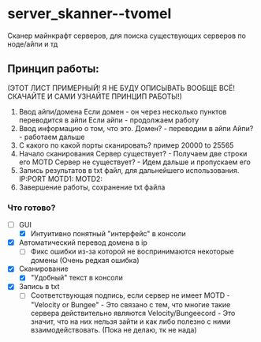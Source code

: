 # server_skanner--tvomel
Сканер майнкрафт серверов, для поиска существующих серверов по ноде/айпи и тд

## Принцип работы:
(ЭТОТ ЛИСТ ПРИМЕРНЫЙ! Я НЕ БУДУ ОПИСЫВАТЬ ВООБЩЕ ВСЁ! СКАЧАЙТЕ И САМИ УЗНАЙТЕ ПРИНЦИП РАБОТЫ!)
1) Ввод айпи/домена
   Если домен - он через несколько пунктов переводится в айпи
   Если айпи - продолжаем работу
2) Ввод информацию о том, что это.
   Домен? - переводим в айпи
   Айпи? - работаем дальше
3) С какого по какой порты сканировать?
   пример 20000 to 25565
4) Начало сканирования
   Сервер существует? - Получаем две строки его MOTD
   Сервер не существует? - Идем дальше и пропускаем его
5) Запись результатов в txt файл, для дальнейшего использования.
   IP:PORT
   MOTD1:
   MOTD2:
6) Завершение работы, сохранение txt файла

### Что готово?
- [ ] GUI
   - [X] Интуитивно понятный "интерфейс" в консоли
- [X] Автоматический перевод домена в ip
   - [ ] Фикс ошибки из-за которой не воспринимаются некоторые домены (Очень редкая ошибка)
- [X] Сканирование
   - [X] "Удобный" текст в консоли 
- [X] Запись в txt
   - [ ] Соответствующая подпись, если сервер не имеет MOTD - "Velocity or Bungee" - Это связано с тем, что многие такие сервера действительно являются Velocity/Bungeecord - Это значит, что на них нельзя зайти и как либо полезно с ними взаимодействовать. (Пока не делаю, тк не нада)
